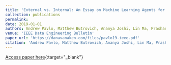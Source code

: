 ```yaml
---
title: 'External vs. Internal: An Essay on Machine Learning Agents for Autonomous Database Management Systems'
collection: publications
permalink:
date: 2019-01-01
authors: Andrew Pavlo, Matthew Butrovich, Ananya Joshi, Lin Ma, Prashanth Menon, Dana Van Aken, Lisa Lee, Ruslan Salakhutdinov
venue: 'IEEE Data Engineering Bulletin'
paper_url: 'https://danavanaken.com/files/pavlo19-ieee.pdf'
citation: 'Andrew Pavlo, Matthew Butrovich, Ananya Joshi, Lin Ma, Prashanth Menon, Dana Van Aken, Lisa Lee, Ruslan Salakhutdinov. IEEE Data Engineering Bulletin, 2019.'
---
```

[Access paper here](https://danavanaken.com/files/pavlo19-ieee.pdf){:target="_blank"}